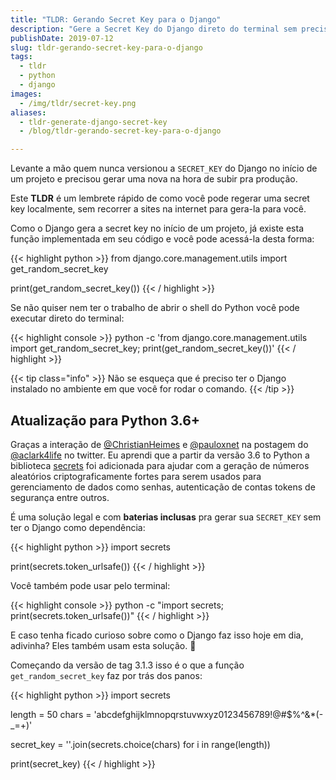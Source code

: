 ```yaml
---
title: "TLDR: Gerando Secret Key para o Django"
description: "Gere a Secret Key do Django direto do terminal sem precisar recorrer a um site na internet"
publishDate: 2019-07-12
slug: tldr-gerando-secret-key-para-o-django
tags:
  - tldr
  - python
  - django
images:
  - /img/tldr/secret-key.png
aliases:
  - tldr-generate-django-secret-key
  - /blog/tldr-gerando-secret-key-para-o-django

---
```


Levante a mão quem nunca versionou a `SECRET_KEY` do Django no início de um projeto e precisou gerar uma nova na hora de subir pra produção.

Este **TLDR** é um lembrete rápido de como você pode regerar uma secret key localmente, sem recorrer a sites na internet para gera-la para você.

Como o Django gera a secret key no início de um projeto, já existe esta função implementada em seu código e você pode acessá-la desta forma:

{{< highlight python >}}
from django.core.management.utils import get_random_secret_key

print(get_random_secret_key())
{{< / highlight >}}

Se não quiser nem ter o trabalho de abrir o shell do Python você pode executar direto do terminal:

{{< highlight console >}}
python -c 'from django.core.management.utils import get_random_secret_key; print(get_random_secret_key())'
{{< / highlight >}}

{{< tip class="info" >}}
Não se esqueça que é preciso ter o Django instalado no ambiente em que você for rodar o comando.
{{< /tip >}}

## Atualização para Python 3.6+

Graças a interação de [@ChristianHeimes](https://twitter.com/ChristianHeimes) e [@pauloxnet](https://twitter.com/pauloxnet) na postagem do [@aclark4life](https://twitter.com/aclark4life) no twitter. Eu aprendi que a partir da versão 3.6 to Python a biblioteca [secrets](https://docs.python.org/3/library/secrets.html) foi adicionada para ajudar com a geração de números aleatórios criptograficamente fortes para serem usados para gerenciamento de dados como senhas, autenticação de contas tokens de segurança entre outros.

É uma solução legal e com **baterias inclusas** pra gerar sua `SECRET_KEY` sem ter o Django como dependência:

{{< highlight python >}}
import secrets

print(secrets.token_urlsafe())
{{< / highlight >}}

Você também pode usar pelo terminal:

{{< highlight console >}}
python -c "import secrets; print(secrets.token_urlsafe())"
{{< / highlight >}}

E caso tenha ficado curioso sobre como o Django faz isso hoje em dia, adivinha? Eles também usam esta solução. 🎉

Começando da versão de tag 3.1.3 isso é o que a função `get_random_secret_key` faz por trás dos panos:

{{< highlight python >}}
import secrets

length = 50
chars = 'abcdefghijklmnopqrstuvwxyz0123456789!@#$%^&*(-_=+)'

secret_key = ''.join(secrets.choice(chars) for i in range(length))

print(secret_key)
{{< / highlight >}}
